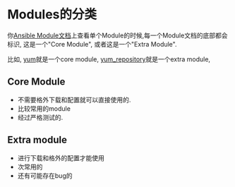 # Modules的分类



你[Ansible Module文档](http://docs.ansible.com/ansible/modules_by_category.html)上查看单个Module的时候,每一个Module文档的底部都会标识, 这是一个"Core Module", 或者这是一个"Extra Module".

比如, [yum](http://docs.ansible.com/ansible/yum_module.html)就是一个core module, [yum_repository](http://docs.ansible.com/ansible/yum_repository_module.html)就是一个extra module, 


## Core Module

* 不需要格外下载和配置就可以直接使用的.
* 比较常用的module
* 经过严格测试的.



## Extra module

* 进行下载和格外的配置才能使用
* 次常用的
* 还有可能存在bug的
